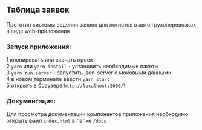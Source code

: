 ## Таблица заявок

Прототип системы ведения заявок для логистов в авто грузоперевозках в виде web-приложения

### Запуск приложения:

1 клонировать или скачать проект\
2 `yarn` или `yarn install` - установить необходимые пакеты\
3 `yarn run server` - запустить json-server с моковыми данными\
4 в новом терминале ввести `yarn start`\
5 открыть в браузере `http://localhost:3000/`\

### Документация:

Для просмотра документации компонентов приложения необходимо открыть файл `index.html` в папке `/docs`